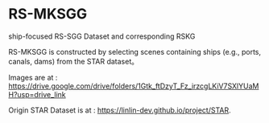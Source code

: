 # RS-MKSGG
ship-focused RS-SGG Dataset and corresponding RSKG  

RS-MKSGG is constructed by selecting scenes containing ships (e.g., ports, canals, dams) from the STAR dataset。    

Images are at : [https://drive.google.com/drive/folders/1Gtk_ftDzyT_Fz_irzcgLKiV7SXlYUaMH?usp=drive_link  ](https://drive.google.com/drive/folders/1Gtk_ftDzyT_Fz_irzcgLKiV7SXlYUaMH?usp=sharing)  


Origin STAR Dataset is at : https://linlin-dev.github.io/project/STAR.  


